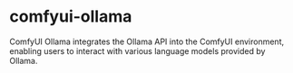 # comfyui-ollama
ComfyUI Ollama integrates the Ollama API into the ComfyUI environment, enabling users to interact with various language models provided by Ollama.
